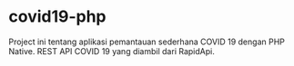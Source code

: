 # covid19-php
Project ini tentang aplikasi pemantauan sederhana COVID 19 dengan PHP Native. REST API COVID 19 yang diambil dari RapidApi.
